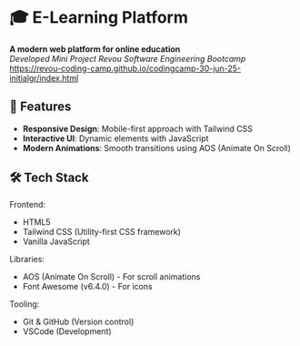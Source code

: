 # 🎓 E-Learning Platform
**A modern web platform for online education**  
*Developed Mini Project Revou Software Engineering Bootcamp*
https://revou-coding-camp.github.io/codingcamp-30-jun-25-initialgr/index.html

## 🌟 Features
- **Responsive Design**: Mobile-first approach with Tailwind CSS
- **Interactive UI**: Dynamic elements with JavaScript
- **Modern Animations**: Smooth transitions using AOS (Animate On Scroll)

## 🛠️ Tech Stack
Frontend:
- HTML5
- Tailwind CSS (Utility-first CSS framework)
- Vanilla JavaScript

Libraries:
- AOS (Animate On Scroll) - For scroll animations
- Font Awesome (v6.4.0) - For icons

Tooling:
- Git & GitHub (Version control)
- VSCode (Development)
